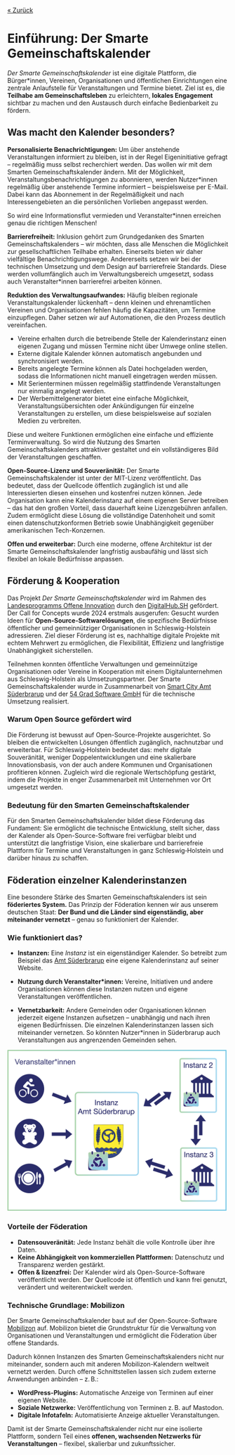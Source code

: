 
[« Zurück](/get-started)


# Einführung: Der Smarte Gemeinschaftskalender

*Der Smarte Gemeinschaftskalender* ist eine digitale Plattform, die Bürger*innen, Vereinen, Organisationen und öffentlichen Einrichtungen eine zentrale Anlaufstelle für Veranstaltungen und Termine bietet. Ziel ist es, die **Teilhabe am Gemeinschaftsleben** zu erleichtern, **lokales Engagement** sichtbar zu machen und den Austausch durch einfache Bedienbarkeit zu fördern.

## Was macht den Kalender besonders?

**Personalisierte Benachrichtigungen:** 
Um über anstehende Veranstaltungen informiert zu bleiben, ist in der Regel Eigeninitiative gefragt – regelmäßig muss selbst recherchiert werden. Das wollen wir mit dem Smarten Gemeinschaftskalender ändern. Mit der Möglichkeit, Veranstaltungsbenachrichtigungen zu abonnieren, werden Nutzer*innen regelmäßig über anstehende Termine informiert – beispielsweise per E-Mail. Dabei kann das Abonnement in der Regelmäßigkeit und nach Interessengebieten an die persönlichen Vorlieben angepasst werden. 

So wird eine Informationsflut vermieden und Veranstalter*innen erreichen genau die richtigen Menschen!


**Barrierefreiheit:** 
Inklusion gehört zum Grundgedanken des Smarten Gemeinschaftskalenders – wir möchten, dass alle Menschen die Möglichkeit zur gesellschaftlichen Teilhabe erhalten. Einerseits bieten wir daher vielfältige Benachrichtigungswege. Andererseits setzen wir bei der technischen Umsetzung und dem Design auf barrierefreie Standards. Diese werden vollumfänglich auch im Verwaltungsbereich umgesetzt, sodass auch Veranstalter*innen barrierefrei arbeiten können.

**Reduktion des Verwaltungsaufwandes:** 
Häufig bleiben regionale Veranstaltungskalender lückenhaft – denn kleinen und ehrenamtlichen Vereinen und Organisationen fehlen häufig die Kapazitäten, um Termine einzupflegen. Daher setzen wir auf Automationen, die den Prozess deutlich vereinfachen. 
* Vereine erhalten durch die betreibende Stelle der Kalenderinstanz einen eigenen Zugang und müssen Termine nicht über Umwege online stellen.
* Externe digitale Kalender können automatisch angebunden und synchronisiert werden.
* Bereits angelegte Termine können als Datei hochgeladen werden, sodass die Informationen nicht manuell eingetragen werden müssen.
* Mit Serienterminen müssen regelmäßig stattfindende Veranstaltungen nur einmalig angelegt werden.
* Der Werbemittelgenerator bietet eine einfache Möglichkeit, Veranstaltungsübersichten oder Ankündigungen für einzelne Veranstaltungen zu erstellen, um diese beispielsweise auf sozialen Medien zu verbreiten. 

Diese und weitere Funktionen ermöglichen eine einfache und effiziente Terminverwaltung. So wird die Nutzung des Smarten Gemeinschaftskalenders attraktiver gestaltet und ein vollständigeres Bild der Veranstaltungen geschaffen.

**Open-Source-Lizenz und Souveränität:** 
Der Smarte Gemeinschaftskalender ist unter der MIT-Lizenz veröffentlicht. Das bedeutet, dass der Quellcode öffentlich zugänglich ist und alle Interessierten diesen einsehen und kostenfrei nutzen können. Jede Organisation kann eine Kalenderinstanz auf einem eigenen Server betreiben – das hat den großen Vorteil, dass dauerhaft keine Lizenzgebühren anfallen. Zudem ermöglicht diese Lösung die vollständige Datenhoheit und somit einen datenschutzkonformen Betrieb sowie Unabhängigkeit gegenüber amerikanischen Tech-Konzernen.

**Offen und erweiterbar:** 
Durch eine moderne, offene Architektur ist der Smarte Gemeinschaftskalender langfristig ausbaufähig und lässt sich flexibel an lokale Bedürfnisse anpassen. 


## Förderung & Kooperation 

Das Projekt *Der Smarte Gemeinschaftskalender* wird im Rahmen des [Landesprogramms Offene Innovation](https://digitalhub.sh/de/call-for-concept-zum-landesprogramm-offene-innovation) durch den [DigitalHub.SH](https://digitalhub.sh) gefördert. Der Call for Concepts wurde 2024 erstmals ausgerufen: Gesucht wurden Ideen für **Open-Source-Softwarelösungen**, die spezifische Bedürfnisse öffentlicher und gemeinnütziger Organisationen in Schleswig-Holstein adressieren. Ziel dieser Förderung ist es, nachhaltige digitale Projekte mit echtem Mehrwert zu ermöglichen, die Flexibilität, Effizienz und langfristige Unabhängigkeit sicherstellen. 

Teilnehmen konnten öffentliche Verwaltungen und gemeinnützige Organisationen oder Vereine in Kooperation mit einem Digitalunternehmen aus Schleswig-Holstein als Umsetzungspartner. Der Smarte Gemeinschaftskalender wurde in Zusammenarbeit von [Smart City Amt Süderbrarup](https://smartcityamtsuederbrarup.de) und der [54 Grad Software GmbH](https://54gradsoftware.de) für die technische Umsetzung realisiert. 

### Warum Open Source gefördert wird
Die Förderung ist bewusst auf Open-Source-Projekte ausgerichtet. So bleiben die entwickelten Lösungen öffentlich zugänglich, nachnutzbar und erweiterbar. Für Schleswig‑Holstein bedeutet das: mehr digitale Souveränität, weniger Doppelentwicklungen und eine skalierbare Innovationsbasis, von der auch andere Kommunen und Organisationen profitieren können. Zugleich wird die regionale Wertschöpfung gestärkt, indem die Projekte in enger Zusammenarbeit mit Unternehmen vor Ort umgesetzt werden.

### Bedeutung für den Smarten Gemeinschaftskalender
Für den Smarten Gemeinschaftskalender bildet diese Förderung das Fundament: Sie ermöglicht die technische Entwicklung, stellt sicher, dass der Kalender als Open-Source-Software frei verfügbar bleibt und unterstützt die langfristige Vision, eine skalierbare und barrierefreie Plattform für Termine und Veranstaltungen in ganz Schleswig‑Holstein und darüber hinaus zu schaffen.

## Föderation einzelner Kalenderinstanzen

Eine besondere Stärke des Smarten Gemeinschaftskalenders ist sein **föderiertes System.** Das Prinzip der Föderation kennen wir aus unserem deutschen Staat: **Der Bund und die Länder sind eigenständig, aber miteinander vernetzt** – genau so funktioniert der Kalender.

### Wie funktioniert das?

* **Instanzen:** Eine *Instanz* ist ein eigenständiger Kalender. So betreibt zum Beispiel das [Amt Süderbrarup](https://www.amt-suederbrarup.de) eine eigene Kalenderinstanz auf seiner Website.

* **Nutzung durch Veranstalter*innen:** Vereine, Initiativen und andere Organisationen können diese Instanzen nutzen und eigene Veranstaltungen veröffentlichen.

* **Vernetzbarkeit:** Andere Gemeinden oder Organisationen können jederzeit eigene Instanzen aufsetzen – unabhängig und nach ihren eigenen Bedürfnissen. Die einzelnen Kalenderinstanzen lassen sich miteinander vernetzen. So könnten Nutzer*innen in Süderbrarup auch Veranstaltungen aus angrenzenden Gemeinden sehen.

<img src="./Bilder/Föderation.png" alt="Button + Einzeltermin anlegen" style="width:500px;">


### Vorteile der Föderation
* **Datensouveränität:** Jede Instanz behält die volle Kontrolle über ihre Daten.
* **Keine Abhängigkeit von kommerziellen Plattformen:** Datenschutz und Transparenz werden gestärkt.
* **Offen & lizenzfrei:** Der Kalender wird als Open-Source-Software veröffentlicht werden. Der Quellcode ist öffentlich und kann frei genutzt, verändert und weiterentwickelt werden.

### Technische Grundlage: Mobilizon
Der Smarte Gemeinschaftskalender baut auf der Open-Source-Software [Mobilizon](https://mobilizon.org) auf.
Mobilizon bietet die Grundstruktur für die Verwaltung von Organisationen und Veranstaltungen und ermöglicht die Föderation über offene Standards.

Dadurch können Instanzen des Smarten Gemeinschaftskalenders nicht nur miteinander, sondern auch mit anderen Mobilizon-Kalendern weltweit vernetzt werden. Durch offene Schnittstellen lassen sich zudem externe Anwendungen anbinden – z. B.:
* **WordPress-Plugins:** Automatische Anzeige von Terminen auf einer eigenen Website.
* **Soziale Netzwerke:** Veröffentlichung von Terminen z. B. auf Mastodon.
* **Digitale Infotafeln:** Automatisierte Anzeige aktueller Veranstaltungen.

Damit ist der Smarte Gemeinschaftskalender nicht nur eine isolierte Plattform, sondern Teil eines **offenen, wachsenden Netzwerks für Veranstaltungen** – flexibel, skalierbar und zukunftssicher.
